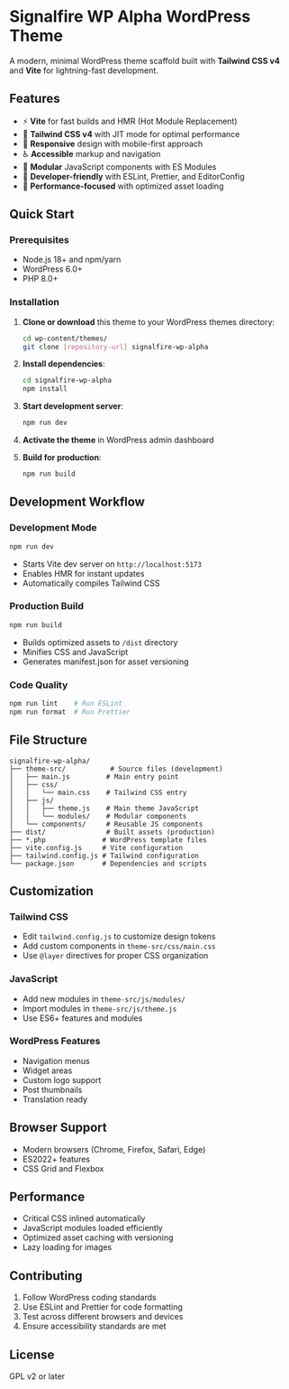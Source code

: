 # Signalfire WP Alpha WordPress Theme

A modern, minimal WordPress theme scaffold built with **Tailwind CSS v4** and **Vite** for lightning-fast development.

## Features

- ⚡ **Vite** for fast builds and HMR (Hot Module Replacement)
- 🎨 **Tailwind CSS v4** with JIT mode for optimal performance
- 📱 **Responsive** design with mobile-first approach
- ♿ **Accessible** markup and navigation
- 🧩 **Modular** JavaScript components with ES Modules
- 🔧 **Developer-friendly** with ESLint, Prettier, and EditorConfig
- 🚀 **Performance-focused** with optimized asset loading

## Quick Start

### Prerequisites

- Node.js 18+ and npm/yarn
- WordPress 6.0+
- PHP 8.0+

### Installation

1. **Clone or download** this theme to your WordPress themes directory:
   ```bash
   cd wp-content/themes/
   git clone [repository-url] signalfire-wp-alpha
   ```

2. **Install dependencies**:
   ```bash
   cd signalfire-wp-alpha
   npm install
   ```

3. **Start development server**:
   ```bash
   npm run dev
   ```

4. **Activate the theme** in WordPress admin dashboard

5. **Build for production**:
   ```bash
   npm run build
   ```

## Development Workflow

### Development Mode
```bash
npm run dev
```
- Starts Vite dev server on `http://localhost:5173`
- Enables HMR for instant updates
- Automatically compiles Tailwind CSS

### Production Build
```bash
npm run build
```
- Builds optimized assets to `/dist` directory
- Minifies CSS and JavaScript
- Generates manifest.json for asset versioning

### Code Quality
```bash
npm run lint    # Run ESLint
npm run format  # Run Prettier
```

## File Structure

```
signalfire-wp-alpha/
├── theme-src/           # Source files (development)
│   ├── main.js         # Main entry point
│   ├── css/
│   │   └── main.css    # Tailwind CSS entry
│   ├── js/
│   │   ├── theme.js    # Main theme JavaScript
│   │   └── modules/    # Modular components
│   └── components/     # Reusable JS components
├── dist/               # Built assets (production)
├── *.php              # WordPress template files
├── vite.config.js     # Vite configuration
├── tailwind.config.js # Tailwind configuration
└── package.json       # Dependencies and scripts
```

## Customization

### Tailwind CSS
- Edit `tailwind.config.js` to customize design tokens
- Add custom components in `theme-src/css/main.css`
- Use `@layer` directives for proper CSS organization

### JavaScript
- Add new modules in `theme-src/js/modules/`
- Import modules in `theme-src/js/theme.js`
- Use ES6+ features and modules

### WordPress Features
- Navigation menus
- Widget areas
- Custom logo support
- Post thumbnails
- Translation ready

## Browser Support

- Modern browsers (Chrome, Firefox, Safari, Edge)
- ES2022+ features
- CSS Grid and Flexbox

## Performance

- Critical CSS inlined automatically
- JavaScript modules loaded efficiently
- Optimized asset caching with versioning
- Lazy loading for images

## Contributing

1. Follow WordPress coding standards
2. Use ESLint and Prettier for code formatting
3. Test across different browsers and devices
4. Ensure accessibility standards are met

## License

GPL v2 or later